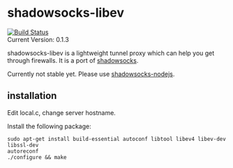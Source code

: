 shadowsocks-libev
===========

[![Build Status](https://travis-ci.org/clowwindy/shadowsocks-libev.png)](https://travis-ci.org/clowwindy/shadowsocks-libev)  
Current Version: 0.1.3

shadowsocks-libev is a lightweight tunnel proxy which can help you get through
 firewalls. It is a port of [shadowsocks](https://github.com/clowwindy/shadowsocks).

Currently not stable yet.
 Please use [shadowsocks-nodejs](https://github.com/clowwindy/shadowsocks-nodejs).

installation
-----------

Edit local.c, change server hostname.

Install the following package:

    sudo apt-get install build-essential autoconf libtool libev4 libev-dev libssl-dev
    autoreconf
    ./configure && make

